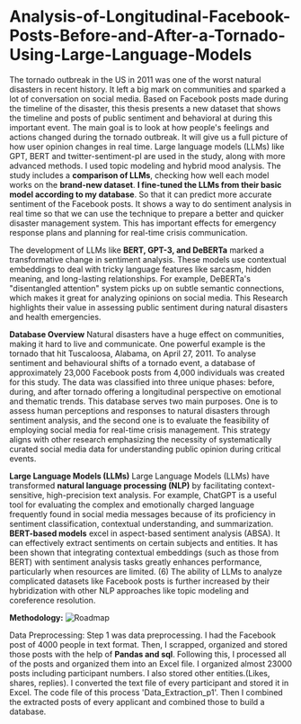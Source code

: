 # Analysis-of-Longitudinal-Facebook-Posts-Before-and-After-a-Tornado-Using-Large-Language-Models
The tornado outbreak in the US in 2011 was one of the worst natural disasters in recent history. It left a big mark on communities and sparked a lot of conversation on social media. Based on Facebook posts made during the timeline of the disaster, this thesis presents a new dataset that shows the timeline and posts of public sentiment and behavioral at during this important event. The main goal is to look at how people's feelings and actions changed during the tornado outbreak. It will give us a full picture of how user opinion changes in real time. 
Large language models (LLMs) like GPT, BERT and twitter-sentiment-pl are used in the study, along with more advanced methods. I used topic modeling and hybrid mood analysis.
The study includes a **comparison of LLMs**, checking how well each model works on the **brand-new dataset**. **I fine-tuned the LLMs from their basic model according to my database**. So that it can predict more accurate sentiment of the Facebook posts. It shows a way to do sentiment analysis in real time so that we can use the technique to prepare a better and quicker disaster management system. This has important effects for emergency response plans and planning for real-time crisis communication.

The development of LLMs like **BERT, GPT-3, and DeBERTa** marked a transformative change in sentiment analysis. These models use contextual embeddings to deal with tricky language features like sarcasm, hidden meaning, and long-lasting relationships. For example, DeBERTa's "disentangled attention" system picks up on subtle semantic connections, which makes it great for analyzing opinions on social media. This Research highlights their value in assessing public sentiment during natural disasters and health emergencies.

**Database Overview**
Natural disasters have a huge effect on communities, making it hard to live and communicate. One powerful example is the tornado that hit Tuscaloosa, Alabama, on April 27, 2011. To analyse sentiment and behavioural shifts of a tornado event, a database of approximately 23,000 Facebook posts from 4,000 individuals was created for this study. The data was classified into three unique phases: before, during, and after tornado offering a longitudinal perspective on emotional and thematic trends.
This database serves two main purposes. One is to assess human perceptions and responses to natural disasters through sentiment analysis, and the second one is to evaluate the feasibility of employing social media for real-time crisis management. This strategy aligns with other research emphasizing the necessity of systematically curated social media data for understanding public opinion during critical events.

**Large Language Models (LLMs)**
Large Language Models (LLMs) have transformed **natural language processing (NLP)** by facilitating context-sensitive, high-precision text analysis. For example, ChatGPT is a useful tool for evaluating the complex and emotionally charged language frequently found in social media messages because of its proficiency in sentiment classification, contextual understanding, and summarization.
**BERT-based models** excel in aspect-based sentiment analysis (ABSA). It can effectively extract sentiments on certain subjects and entities. It has been shown that integrating contextual embeddings (such as those from BERT) with sentiment analysis tasks greatly enhances performance, particularly when resources are limited. (6)
The ability of LLMs to analyze complicated datasets like Facebook posts is further increased by their hybridization with other NLP approaches like topic modeling and coreference resolution.

**Methodology:**
![Roadmap](https://github.com/user-attachments/assets/56bfde72-3c64-4e52-99cb-493942318a14)

Data Preprocessing: 
Step 1 was data preprocessing. I had the Facebook post of 4000 people in text format. Then, I scrapped, organized and stored those posts with the help of **Pandas and sql**.   Following this, I processed all of the posts and organized them into an Excel file. I organized almost 23000 posts including participant numbers. I also stored other entities.(Likes, shares, replies). I converted the text file of every participant and stored it in Excel. The code file of this process 'Data_Extraction_p1'. Then I combined the extracted posts of every applicant and combined those to build a database. 

